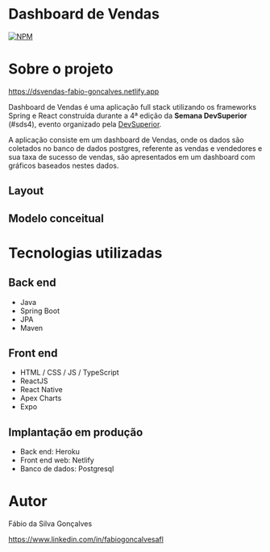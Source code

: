 # Dashboard de Vendas
[![NPM](https://img.shields.io/npm/l/react)](https://github.com/fabiogoncalvesafl/projeto-sds4/blob/master/LICENSE)

# Sobre o projeto

https://dsvendas-fabio-goncalves.netlify.app

Dashboard de Vendas é uma aplicação full stack utilizando os frameworks Spring e React construída durante a 4ª edição da **Semana DevSuperior** (#sds4), evento organizado pela [DevSuperior](https://devsuperior.com "Site da DevSuperior").

A aplicação consiste em um dashboard de Vendas, onde os dados são coletados no banco de dados postgres, referente as vendas e vendedores e sua taxa de sucesso de vendas, são apresentados em um dashboard com gráficos baseados nestes dados.

## Layout

## Modelo conceitual

# Tecnologias utilizadas
## Back end
- Java
- Spring Boot
- JPA
- Maven
## Front end
- HTML / CSS / JS / TypeScript
- ReactJS
- React Native
- Apex Charts
- Expo
## Implantação em produção
- Back end: Heroku
- Front end web: Netlify
- Banco de dados: Postgresql

# Autor

Fábio da Silva Gonçalves

https://www.linkedin.com/in/fabiogoncalvesafl
